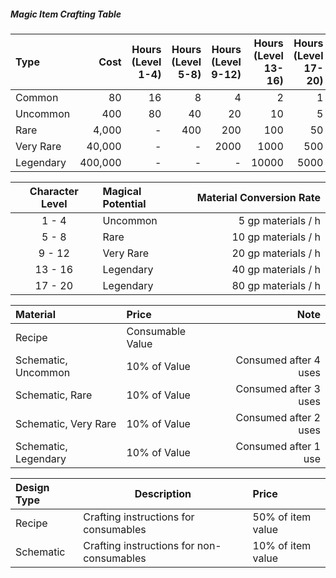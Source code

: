 ##### Magic Item Crafting Table
| Type      |    Cost | Hours (Level 1-4) | Hours (Level 5-8) | Hours (Level 9-12) | Hours (Level 13-16) | Hours (Level 17-20) |
|:--------- | -------:| -----------------:| -----------------:| ------------------:| -------------------:| -------------------:|
| Common    |      80 |                16 |                 8 |                  4 |                   2 |                   1 |
| Uncommon  |     400 |                80 |                40 |                 20 |                  10 |                   5 |
| Rare      |   4,000 |                 - |               400 |                200 |                 100 |                  50 |
| Very Rare |  40,000 |                 - |                 - |               2000 |                1000 |                 500 |
| Legendary | 400,000 |                 - |                 - |                  - |               10000 |                5000 |



| Character Level | Magical Potential | Material Conversion Rate |
|:---------------:| :---------------- | ------------------------:|
|      1 - 4      | Uncommon          |       5 gp materials / h | 
|      5 - 8      | Rare              |     10 gp  materials / h |
|     9 - 12      | Very Rare         |     20 gp  materials / h |
|     13 - 16     | Legendary         |     40 gp materials  / h |
|     17 - 20     | Legendary         |     80 gp materials  / h |


| Material             | Price            |                  Note |
|:-------------------- |:---------------- | ---------------------:|
| Recipe               | Consumable Value |                       |
| Schematic, Uncommon  | 10% of Value     | Consumed after 4 uses |
| Schematic, Rare      | 10% of Value     | Consumed after 3 uses |
| Schematic, Very Rare | 10% of Value     | Consumed after 2 uses | 
| Schematic, Legendary | 10% of Value     |  Consumed after 1 use |


| Design Type | Description                               | Price             |
|:----------- | ----------------------------------------- |:----------------- |
| Recipe      | Crafting instructions for consumables     | 50% of item value |
| Schematic   | Crafting instructions for non-consumables | 10% of item value |
